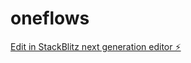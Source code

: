 # oneflows

[Edit in StackBlitz next generation editor ⚡️](https://stackblitz.com/~/github.com/niconat974/oneflows)